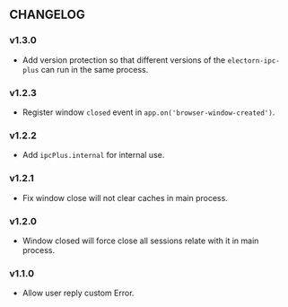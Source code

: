 ## CHANGELOG

### v1.3.0

  - Add version protection so that different versions of the `electorn-ipc-plus` can run in the same process.

### v1.2.3

  - Register window `closed` event in `app.on('browser-window-created')`.

### v1.2.2

  - Add `ipcPlus.internal` for internal use.

### v1.2.1

  - Fix window close will not clear caches in main process.

### v1.2.0

  - Window closed will force close all sessions relate with it in main process.

### v1.1.0

  - Allow user reply custom Error.
